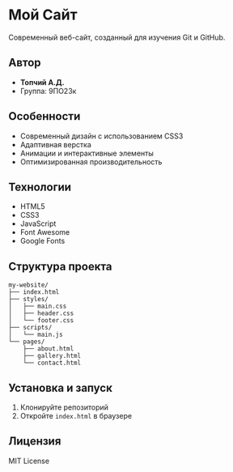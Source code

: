 # Мой Сайт

Современный веб-сайт, созданный для изучения Git и GitHub.

## Автор
- **Топчий А.Д.**
- Группа: 9ПО23к

## Особенности
- Современный дизайн с использованием CSS3
- Адаптивная верстка
- Анимации и интерактивные элементы
- Оптимизированная производительность

## Технологии
- HTML5
- CSS3
- JavaScript
- Font Awesome
- Google Fonts

## Структура проекта
```
my-website/
├── index.html
├── styles/
│   ├── main.css
│   ├── header.css
│   └── footer.css
├── scripts/
│   └── main.js
└── pages/
    ├── about.html
    ├── gallery.html
    └── contact.html
```

## Установка и запуск
1. Клонируйте репозиторий
2. Откройте `index.html` в браузере

## Лицензия
MIT License
